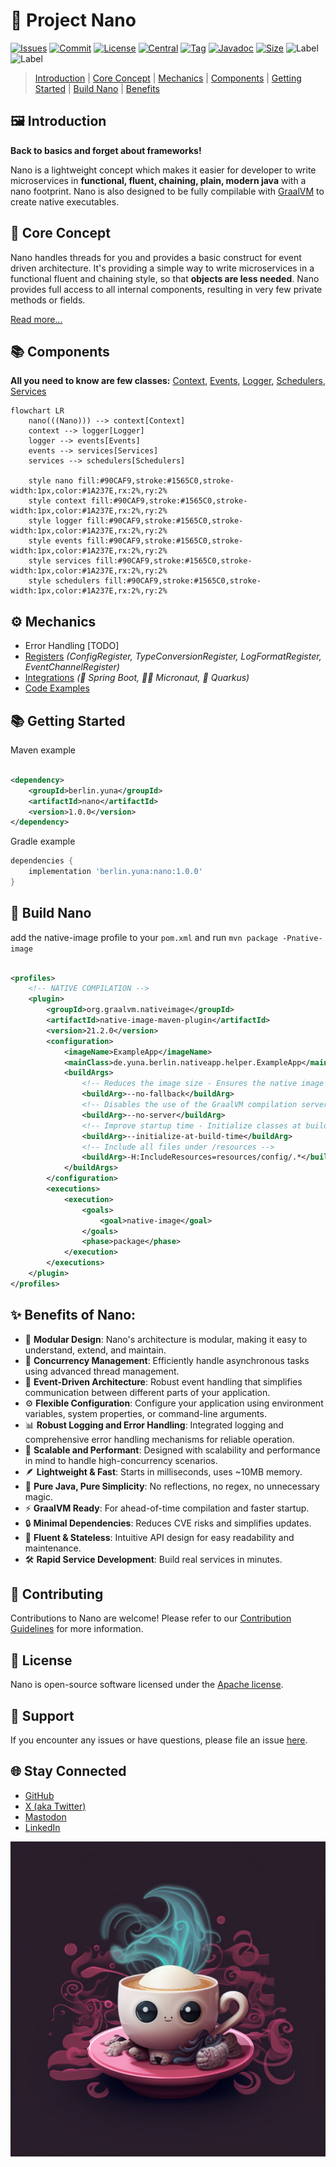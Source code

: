 # 🧬 Project Nano

[//]: # ([![Build][build_shield]][build_link])

[//]: # ([![Maintainable][maintainable_shield]][maintainable_link])

[//]: # ([![Coverage][coverage_shield]][coverage_link])
[![Issues][issues_shield]][issues_link]
[![Commit][commit_shield]][commit_link]
[![License][license_shield]][license_link]
[![Central][central_shield]][central_link]
[![Tag][tag_shield]][tag_link]
[![Javadoc][javadoc_shield]][javadoc_link]
[![Size][size_shield]][size_shield]
![Label][label_shield]
![Label][java_version]

> [Introduction](#-introduction)
> | [Core Concept](#-core-concept)
> | [Mechanics](#-mechanics)
> | [Components](#-components)
> | [Getting Started](#-getting-started)
> | [Build Nano](#-build-nano)
> | [Benefits](#-benefits-of-nano)

## 🖼️ Introduction

**Back to basics and forget about frameworks!**

Nano is a lightweight concept which makes it easier for developer to write microservices in 
**functional, fluent, chaining, plain, modern java** with a nano footprint.
Nano is also designed to be fully compilable with [GraalVM](https://www.graalvm.org) to create native executables.

## 📐 Core Concept

Nano handles threads for you and provides a basic construct for event driven architecture.
It's providing a simple way to write microservices in a functional fluent and chaining style, so that **objects are less
needed**. Nano provides full access to all internal components, resulting in very few private methods or fields.

[Read more...](docs/info/concept/README.md)

## 📚 Components

**All you need to know are few classes:**
[Context](docs/context/README.md),
[Events](docs/events/README.md),
[Logger](docs/logger/README.md),
[Schedulers](docs/schedulers/README.md),
[Services](docs/services/README.md)

```mermaid
flowchart LR
    nano(((Nano))) --> context[Context]
    context --> logger[Logger]
    logger --> events[Events]
    events --> services[Services]
    services --> schedulers[Schedulers]
    
    style nano fill:#90CAF9,stroke:#1565C0,stroke-width:1px,color:#1A237E,rx:2%,ry:2%
    style context fill:#90CAF9,stroke:#1565C0,stroke-width:1px,color:#1A237E,rx:2%,ry:2%
    style logger fill:#90CAF9,stroke:#1565C0,stroke-width:1px,color:#1A237E,rx:2%,ry:2%
    style events fill:#90CAF9,stroke:#1565C0,stroke-width:1px,color:#1A237E,rx:2%,ry:2%
    style services fill:#90CAF9,stroke:#1565C0,stroke-width:1px,color:#1A237E,rx:2%,ry:2%
    style schedulers fill:#90CAF9,stroke:#1565C0,stroke-width:1px,color:#1A237E,rx:2%,ry:2%
```

## ⚙️ Mechanics

* Error Handling \[TODO]
* [Registers](docs/registers/README.md) _(ConfigRegister, TypeConversionRegister, LogFormatRegister, EventChannelRegister)_
* [Integrations](docs/integrations/README.md) _(🌱 Spring Boot, 🧑‍🚀 Micronaut, 🐸 Quarkus)_
* [Code Examples](src/test/java/berlin/yuna/nano/examples)

## 📚 Getting Started

Maven example

```xml

<dependency>
    <groupId>berlin.yuna</groupId>
    <artifactId>nano</artifactId>
    <version>1.0.0</version>
</dependency>
```

Gradle example

```groovy
dependencies {
    implementation 'berlin.yuna:nano:1.0.0'
}
```

## 🔨 Build Nano

add the native-image profile to your `pom.xml` and run `mvn package -Pnative-image`

```xml

<profiles>
    <!-- NATIVE COMPILATION -->
    <plugin>
        <groupId>org.graalvm.nativeimage</groupId>
        <artifactId>native-image-maven-plugin</artifactId>
        <version>21.2.0</version>
        <configuration>
            <imageName>ExampleApp</imageName>
            <mainClass>de.yuna.berlin.nativeapp.helper.ExampleApp</mainClass>
            <buildArgs>
                <!-- Reduces the image size - Ensures the native image doesn't include the JVM as a fallback option -->
                <buildArg>--no-fallback</buildArg>
                <!-- Disables the use of the GraalVM compilation server -->
                <buildArg>--no-server</buildArg>
                <!-- Improve startup time - Initialize classes at build time rather than at runtime -->
                <buildArg>--initialize-at-build-time</buildArg>
                <!-- Include all files under /resources -->
                <buildArg>-H:IncludeResources=resources/config/.*</buildArg>
            </buildArgs>
        </configuration>
        <executions>
            <execution>
                <goals>
                    <goal>native-image</goal>
                </goals>
                <phase>package</phase>
            </execution>
        </executions>
    </plugin>
</profiles>
```

## ✨ Benefits of Nano:

* 🧩 **Modular Design**: Nano's architecture is modular, making it easy to understand, extend, and maintain.
* 🧵 **Concurrency Management**: Efficiently handle asynchronous tasks using advanced thread management.
* 📡 **Event-Driven Architecture**: Robust event handling that simplifies communication between different parts of your
  application.
* ⚙️ **Flexible Configuration**: Configure your application using environment variables, system properties, or
  command-line
  arguments.
* 📊 **Robust Logging and Error Handling**: Integrated logging and comprehensive error handling mechanisms for reliable
  operation.
* 🚀 **Scalable and Performant**: Designed with scalability and performance in mind to handle high-concurrency scenarios.
* 🪶 **Lightweight & Fast**: Starts in milliseconds, uses ~10MB memory.
* 🌿 **Pure Java, Pure Simplicity**: No reflections, no regex, no unnecessary magic.
* ⚡ **GraalVM Ready**: For ahead-of-time compilation and faster startup.
* 🔒 **Minimal Dependencies**: Reduces CVE risks and simplifies updates.
* 🌊 **Fluent & Stateless**: Intuitive API design for easy readability and maintenance.
* 🛠️ **Rapid Service Development**: Build real services in minutes.

## 🤝 Contributing

Contributions to Nano are welcome! Please refer to our [Contribution Guidelines](CONTRIBUTING.md) for more information.

## 📜 License

Nano is open-source software licensed under the [Apache license](LICENSE).

## 🙋‍ Support

If you encounter any issues or have questions, please file an
issue [here](https://github.com/YunaBraska/nano/issues/new/choose).

## 🌐 Stay Connected

* [GitHub](https://github.com/YunaBraska)
* [X (aka Twitter)](https://twitter.com/YunaMorgenstern)
* [Mastodon](https://hachyderm.io/@LunaFreyja)
* [LinkedIn](https://www.linkedin.com/in/yuna-morgenstern-6662a5145/)

![tiny_java_logo](src/test/resources/tiny_java.png)


[build_shield]: https://github.com/YunaBraska/nano/workflows/MVN_RELEASE/badge.svg

[build_link]: https://github.com/YunaBraska/nano/actions?query=workflow%3AMVN_RELEASE

[maintainable_shield]: https://img.shields.io/codeclimate/maintainability/YunaBraska/nano?style=flat-square

[maintainable_link]: https://codeclimate.com/github/YunaBraska/nano/maintainability

[coverage_shield]: https://img.shields.io/codeclimate/coverage/YunaBraska/nano?style=flat-square

[coverage_link]: https://codeclimate.com/github/YunaBraska/nano/test_coverage

[issues_shield]: https://img.shields.io/github/issues/YunaBraska/nano?style=flat-square

[issues_link]: https://github.com/YunaBraska/nano/issues/new/choose

[commit_shield]: https://img.shields.io/github/last-commit/YunaBraska/nano?style=flat-square

[commit_link]: https://github.com/YunaBraska/nano/commits/main

[license_shield]: https://img.shields.io/github/license/YunaBraska/nano?style=flat-square

[license_link]: https://github.com/YunaBraska/nano/blob/main/LICENSE

[dependency_shield]: https://img.shields.io/librariesio/github/YunaBraska/nano?style=flat-square

[dependency_link]: https://libraries.io/github/YunaBraska/nano

[central_shield]: https://img.shields.io/maven-central/v/berlin.yuna/nano?style=flat-square

[central_link]:https://search.maven.org/artifact/berlin.yuna/nano

[tag_shield]: https://img.shields.io/github/v/tag/YunaBraska/nano?style=flat-square

[tag_link]: https://github.com/YunaBraska/nano/releases

[javadoc_shield]: https://javadoc.io/badge2/berlin.yuna/nano/javadoc.svg?style=flat-square

[javadoc_link]: https://javadoc.io/doc/berlin.yuna/nano

[size_shield]: https://img.shields.io/github/repo-size/YunaBraska/nano?style=flat-square

[label_shield]: https://img.shields.io/badge/Yuna-QueenInside-blueviolet?style=flat-square

[gitter_shield]: https://img.shields.io/gitter/room/YunaBraska/nano?style=flat-square

[gitter_link]: https://gitter.im/nano/Lobby

[java_version]: https://img.shields.io/badge/java-21-blueviolet?style=flat-square



